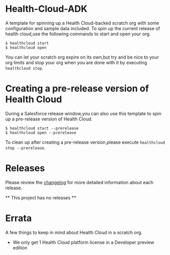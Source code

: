 # Health-Cloud-ADK
A template for spinning up a Health Cloud-backed scratch org with some configuration and sample data included. To spin up the current release of health cloud,use the following commands to start and open your org.

```
$ healthcloud start
$ healthcloud open
```

You can let your scratch org expire on its own,but try and be nice to your org limits and stop your org when you are done with it by executing `healthcloud stop`.


# Creating a pre-release version of Health Cloud
During a Salesforce release window,you can also use this template to spin up a pre-release version of Health Cloud.

```
$ healthcloud start --prerelease
$ healthcloud open --prerelease
```

To clean up after creating a pre-release version,please execute `healthcloud stop --prerelease`.

# Releases
Please review the [changelog](CHANGELOG) for more detailed information about each release.

** This project has no releases **

# Errata
A few things to keep in mind about Health Cloud in a scratch org.

  - We only get 1 Health Cloud platform license in a Developer preview edition
